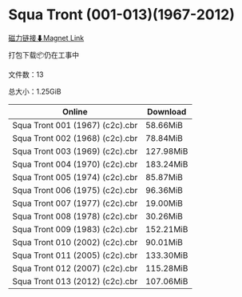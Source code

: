 # Squa Tront (001-013)(1967-2012)

[磁力链接⬇Magnet Link](magnet:?xt=urn:btih:4135cd6250358914a9323072a0043c22faa1ed8c&dn=Squa%20Tront%20%28001-013%29%281967-2012%29)

打包下载📦仍在工事中

文件数：13

总大小：1.25GiB

Online | Download
--- | ---
Squa Tront 001 (1967) (c2c).cbr | 58.66MiB
Squa Tront 002 (1968) (c2c).cbr | 78.84MiB
Squa Tront 003 (1969) (c2c).cbr | 127.98MiB
Squa Tront 004 (1970) (c2c).cbr | 183.24MiB
Squa Tront 005 (1974) (c2c).cbr | 85.87MiB
Squa Tront 006 (1975) (c2c).cbr | 96.36MiB
Squa Tront 007 (1977) (c2c).cbr | 19.00MiB
Squa Tront 008 (1978) (c2c).cbr | 30.26MiB
Squa Tront 009 (1983) (c2c).cbr | 152.21MiB
Squa Tront 010 (2002) (c2c).cbr | 90.01MiB
Squa Tront 011 (2005) (c2c).cbr | 133.30MiB
Squa Tront 012 (2007) (c2c).cbr | 115.28MiB
Squa Tront 013 (2012) (c2c).cbr | 107.06MiB